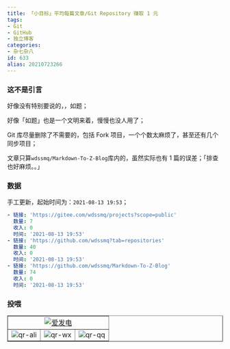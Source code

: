 ```yaml
---
title: 「小目标」平均每篇文章/Git Repository 赚取 1 元
tags:
- Git
- GitHub
- 独立博客
categories:
- 杂七杂八
id: 633
alias: 20210723266
---
```


### 这不是引言

好像没有特别要说的，，如题；

好像「如题」也是一个文明来着，慢慢也没人用了；

<!--more-->

Git 库尽量删除了不需要的，包括 Fork 项目，一个个数太麻烦了，甚至还有几个同步项目；

文章只算`wdssmq/Markdown-To-Z-Blog`库内的，虽然实际也有 1 篇的误差；「排查也好麻烦。。」

### 数据

手工更新，起始时间为：`2021-08-13 19:53`；

```yml
- 链接: 'https://gitee.com/wdssmq/projects?scope=public'
  数量: 7
  收入: 0
  时间: '2021-08-13 19:53'
- 链接: 'https://github.com/wdssmq?tab=repositories'
  数量: 40
  收入: 0
  时间: '2021-08-13 19:53'
- 链接: 'https://github.com/wdssmq/Markdown-To-Z-Blog'
  数量: 74
  收入: 0
  时间: '2021-08-13 19:53'
```

### 投喂

<table border="1">
  <tr>
    <td align="center" colspan="3">
      <a
        target="_blank"
        href="https://afdian.net/@wdssmq"
        title="沉冰浮水正在创作和 z-blog 相关或无关的各种有用或没用的代码 | 爱发电"
        ><img
          src="https://cdn.jsdelivr.net/gh/wdssmq/wdssmq@main/doc/afdian.png"
          alt="爱发电"
      /></a>
    </td>
  </tr>
  <tr>
    <td>
      <img
        src="https://cdn.jsdelivr.net/gh/wdssmq/wdssmq@main/doc/qr-ali.png"
        alt="qr-ali"
        title="qr-ali"
      />
    </td>
    <td>
      <img
        src="https://cdn.jsdelivr.net/gh/wdssmq/wdssmq@main/doc/qr-wx.png"
        alt="qr-wx"
        title="qr-wx"
      />
    </td>
    <td>
      <img
        src="https://cdn.jsdelivr.net/gh/wdssmq/wdssmq@main/doc/qr-qq.png"
        alt="qr-qq"
        title="qr-qq"
      />
    </td>
  </tr>
</table>
